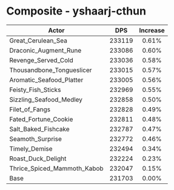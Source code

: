 # Composite - yshaarj-cthun
| Actor | DPS | Increase |
|---|:---:|:---:|
|Great_Cerulean_Sea|233119|0.61%|
|Draconic_Augment_Rune|233086|0.60%|
|Revenge_Served_Cold|233036|0.58%|
|Thousandbone_Tongueslicer|233015|0.57%|
|Aromatic_Seafood_Platter|233005|0.56%|
|Feisty_Fish_Sticks|232969|0.55%|
|Sizzling_Seafood_Medley|232858|0.50%|
|Filet_of_Fangs|232828|0.49%|
|Fated_Fortune_Cookie|232811|0.48%|
|Salt_Baked_Fishcake|232787|0.47%|
|Seamoth_Surprise|232772|0.46%|
|Timely_Demise|232494|0.34%|
|Roast_Duck_Delight|232224|0.23%|
|Thrice_Spiced_Mammoth_Kabob|232047|0.15%|
|Base|231703|0.00%|

